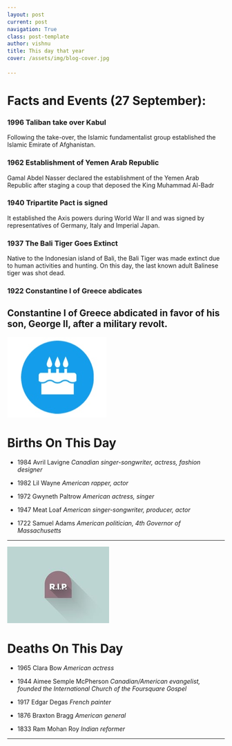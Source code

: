```yaml
---
layout: post
current: post
navigation: True
class: post-template
author: vishnu
title: This day that year
cover: /assets/img/blog-cover.jpg

---
```

# Facts and Events (27 September):


### 1996 Taliban take over Kabul
Following the take-over, the Islamic fundamentalist group established the Islamic Emirate of Afghanistan.

### 1962 Establishment of Yemen Arab Republic
Gamal Abdel Nasser declared the establishment of the Yemen Arab Republic after staging a coup that deposed the King Muhammad Al-Badr

### 1940 Tripartite Pact is signed
It established the Axis powers during World War II and was signed by representatives of Germany, Italy and Imperial Japan.

### 1937 The Bali Tiger Goes Extinct
Native to the Indonesian island of Bali, the Bali Tiger was made extinct due to human activities and hunting. On this day, the last known adult Balinese tiger was shot dead.

### 1922 Constantine I of Greece abdicates
Constantine I of Greece abdicated in favor of his son, George II, after a military revolt.
---
![Bday](/assets/img/blog/bday.jpg)

# Births On This Day
* 1984 Avril Lavigne
*Canadian singer-songwriter, actress, fashion designer*

* 1982 Lil Wayne
*American rapper, actor*

* 1972 Gwyneth Paltrow
*American actress, singer*

* 1947 Meat Loaf
*American singer-songwriter, producer, actor*

* 1722 Samuel Adams
*American politician, 4th Governor of Massachusetts*

---
![Rip](/assets/img/blog/rip.jpg)

# Deaths On This Day

* 1965 Clara Bow
*American actress*

* 1944 Aimee Semple McPherson
*Canadian/American evangelist, founded the International Church of the Foursquare Gospel*

* 1917 Edgar Degas
*French painter*

* 1876 Braxton Bragg
*American general*

* 1833 Ram Mohan Roy
*Indian reformer*
---
